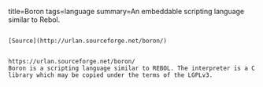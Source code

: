 title=Boron
tags=language
summary=An embeddable scripting language similar to Rebol.
~~~~~~

[Source](http://urlan.sourceforge.net/boron/)


https://urlan.sourceforge.net/boron/
Boron is a scripting language similar to REBOL. The interpreter is a C library which may be copied under the terms of the LGPLv3.

